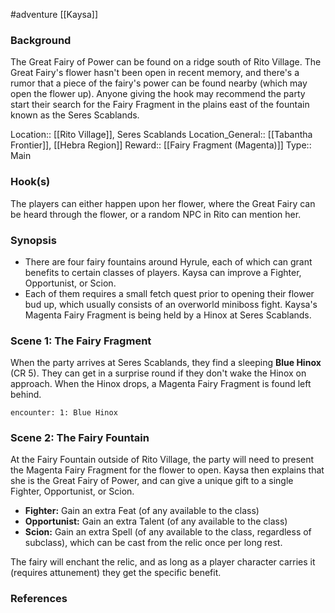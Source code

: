 #adventure [[Kaysa]]

### Background

The Great Fairy of Power can be found on a ridge south of Rito Village. The Great Fairy's flower hasn't been open in recent memory, and there's a rumor that a piece of the fairy's power can be found nearby (which may open the flower up). Anyone giving the hook may recommend the party start their search for the Fairy Fragment in the plains east of the fountain known as the Seres Scablands.

Location:: [[Rito Village]], Seres Scablands
Location_General:: [[Tabantha Frontier]], [[Hebra Region]]
Reward:: [[Fairy Fragment (Magenta)]]
Type:: Main

### Hook(s)

The players can either happen upon her flower, where the Great Fairy can be heard through the flower, or a random NPC in Rito can mention her.

### Synopsis

- There are four fairy fountains around Hyrule, each of which can grant benefits to certain classes of players. Kaysa can improve a Fighter, Opportunist, or Scion.
- Each of them requires a small fetch quest prior to opening their flower bud up, which usually consists of an overworld miniboss fight. Kaysa's Magenta Fairy Fragment is being held by a Hinox at Seres Scablands.

### Scene 1: The Fairy Fragment

When the party arrives at Seres Scablands, they find a sleeping **Blue Hinox** (CR 5). They can get in a surprise round if they don't wake the Hinox on approach. When the Hinox drops, a Magenta Fairy Fragment is found left behind.

`encounter: 1: Blue Hinox`

### Scene 2: The Fairy Fountain

At the Fairy Fountain outside of Rito Village, the party will need to present the Magenta Fairy Fragment for the flower to open. Kaysa then explains that she is the Great Fairy of Power, and can give a unique gift to a single Fighter, Opportunist, or Scion.
 - **Fighter:** Gain an extra Feat (of any available to the class)
 - **Opportunist:** Gain an extra Talent (of any available to the class)
 - **Scion:** Gain an extra Spell (of any available to the class, regardless of subclass), which can be cast from the relic once per long rest.

The fairy will enchant the relic, and as long as a player character carries it (requires attunement) they get the specific benefit.

### References
